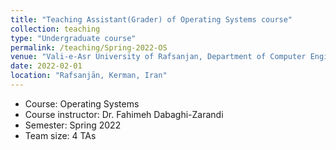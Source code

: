 ```yaml
---
title: "Teaching Assistant(Grader) of Operating Systems course"
collection: teaching
type: "Undergraduate course"
permalink: /teaching/Spring-2022-OS
venue: "Vali-e-Asr University of Rafsanjan, Department of Computer Engineering"
date: 2022-02-01
location: "Rafsanjān, Kerman, Iran"
---
```


- Course: Operating Systems
- Course instructor: Dr. Fahimeh Dabaghi-Zarandi
- Semester: Spring 2022
- Team size: 4 TAs

